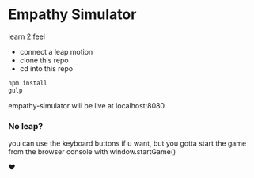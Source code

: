 Empathy Simulator
=================

learn 2 feel

- connect a leap motion
- clone this repo
- cd into this repo

```js
npm install
gulp
```

empathy-simulator will be live at localhost:8080

### No leap?

you can use the keyboard buttons if u want, but you gotta start the game from the browser console with window.startGame()

:heart: